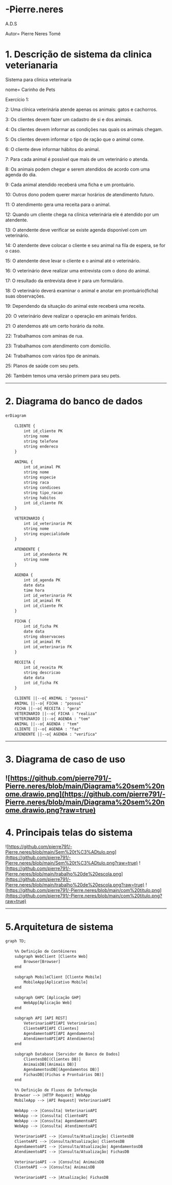 # -Pierre.neres
A.D.S

Autor= Pierre Neres Tomé

# 1. Descrição de sistema da clinica veterianaria

Sistema para clinica veterinaria

nome= Carinho de Pets

Exercício 1:

2: Uma clínica veterinária atende apenas os animais: gatos e cachorros. 

3: Os clientes devem fazer um cadastro de si e dos animais. 

4: Os clientes devem informar as condições nas quais os animais chegam. 

5: Os clientes devem informar o tipo de ração que o animal come. 

6: O cliente deve informar hábitos do animal. 

7: Para cada animal é possível que mais de um veterinário o atenda. 

8: Os animais podem chegar e serem atendidos de acordo com uma agenda do dia. 

9: Cada animal atendido receberá uma ficha e um prontuário. 

10: Outros dono podem querer marcar horários de atendimento futuro. 

11: O atendimento gera uma receita para o animal. 

12: Quando um cliente chega na clínica veterinária ele é atendido por um atendente. 

13: O atendente deve verificar se existe agenda disponível com um veterinário. 

14: O atendente deve colocar o cliente e seu animal na fila de espera, se for o caso. 

15: O atendente deve levar o cliente e o animal até o veterinário. 

16: O veterinário deve realizar uma entrevista com o dono do animal. 

17: O resultado da entrevista deve ir para um formulário. 

18: O veterinário deverá examinar o animal e anotar em prontuário(ficha) suas observações. 

19: Dependendo da situação do animal este receberá uma receita.

20: O veterinário deve realizar o operação em animais feridos.

21: O atendemos até um certo horário da noite.

22: Trabalhamos com aminas de rua.

23: Trabalhamos com atendimento com domicilio. 

24: Trabalhamos com vários tipo de animais.

25: Planos de saúde com seu pets.

26: Também temos uma versão primem para seu pets. 

----
# 2. Diagrama do banco de dados


```mermaid
erDiagram

    CLIENTE {
        int id_cliente PK
        string nome
        string telefone
        string endereco
    }

    ANIMAL {
        int id_animal PK
        string nome
        string especie
        string raca
        string condicoes
        string tipo_racao
        string habitos
        int id_cliente FK
    }

    VETERINARIO {
        int id_veterinario PK
        string nome
        string especialidade
    }

    ATENDENTE {
        int id_atendente PK
        string nome
    }

    AGENDA {
        int id_agenda PK
        date data
        time hora
        int id_veterinario FK
        int id_animal FK
        int id_cliente FK
    }

    FICHA {
        int id_ficha PK
        date data
        string observacoes
        int id_animal FK
        int id_veterinario FK
    }

    RECEITA {
        int id_receita PK
        string descricao
        date data
        int id_ficha FK
    }

    CLIENTE ||--o{ ANIMAL : "possui"
    ANIMAL ||--o{ FICHA : "possui"
    FICHA ||--o{ RECEITA : "gera"
    VETERINARIO ||--o{ FICHA : "realiza"
    VETERINARIO ||--o{ AGENDA : "tem"
    ANIMAL ||--o{ AGENDA : "tem"
    CLIENTE ||--o{ AGENDA : "faz"
    ATENDENTE ||--o{ AGENDA : "verifica"
```


----
# 3. Diagrama de caso de uso


![https://github.com/pierre791/-Pierre.neres/blob/main/Diagrama%20sem%20nome.drawio.png](https://github.com/pierre791/-Pierre.neres/blob/main/Diagrama%20sem%20nome.drawio.png?raw=true)
----
# 4. Principais telas do sistema 


![https://github.com/pierre791/-Pierre.neres/blob/main/Sem%20t%C3%ADtulo.png](https://github.com/pierre791/-Pierre.neres/blob/main/Sem%20t%C3%ADtulo.png?raw=true)
![https://github.com/pierre791/-Pierre.neres/blob/main/trabalho%20de%20escola.png](https://github.com/pierre791/-Pierre.neres/blob/main/trabalho%20de%20escola.png?raw=true)
![https://github.com/pierre791/-Pierre.neres/blob/main/com%20titulo.png](https://github.com/pierre791/-Pierre.neres/blob/main/com%20titulo.png?raw=true)

---
# 5.Arquitetura de sistema


```mermaid
graph TD;

    %% Definição de Contêineres
    subgraph WebClient [Cliente Web]
        Browser[Browser]
    end
    
    subgraph MobileClient [Cliente Mobile]
        MobileApp[Aplicativo Mobile]
    end
    
    subgraph GHPC [Aplicação GHP]
        WebApp[Aplicação Web]
    end
    
    subgraph API [API REST]
        VeterinarioAPI[API Veterinários]
        ClienteAPI[API Clientes]
        AgendamentoAPI[API Agendamento]
        AtendimentoAPI[API Atendimento]
    end
    
    subgraph Database [Servidor de Banco de Dados]
        ClientesDB[(Clientes DB)]
        AnimaisDB[(Animais DB)]
        AgendamentosDB[(Agendamentos DB)]
        FichasDB[(Fichas e Prontuários DB)]
    end
    
    %% Definição de Fluxos de Informação
    Browser --> |HTTP Request| WebApp
    MobileApp --> |API Request| VeterinarioAPI
    
    WebApp --> |Consulta| VeterinarioAPI
    WebApp --> |Consulta| ClienteAPI
    WebApp --> |Consulta| AgendamentoAPI
    WebApp --> |Consulta| AtendimentoAPI
    
    VeterinarioAPI --> |Consulta/Atualização| ClientesDB
    ClienteAPI --> |Consulta/Atualização| ClientesDB
    AgendamentoAPI --> |Consulta/Atualização| AgendamentosDB
    AtendimentoAPI --> |Consulta/Atualização| FichasDB
    
    VeterinarioAPI --> |Consulta| AnimaisDB
    ClienteAPI --> |Consulta| AnimaisDB
    
    VeterinarioAPI --> |Atualização| FichasDB

```
